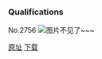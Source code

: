 ### Qualifications
No.2756
![图片不见了~~~](https://imgs.xkcd.com/comics/qualifications.png)

[原址](https://xkcd.com//2756) [下载](https://imgs.xkcd.com/comics/qualifications.png)

